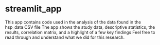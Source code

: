 # streamlit_app
This app contains code used in the analysis of the data found in the hsp_data CSV file
The app shows the study data, descriptive statistics, the results, correlation matrix, and a highlight of a few key findings
Feel free to read through and understand what we did for this research.
